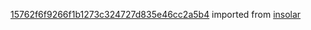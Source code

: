 [15762f6f9266f1b1273c324727d835e46cc2a5b4](https://github.com/insolar/insolar/commit/15762f6f9266f1b1273c324727d835e46cc2a5b4) imported from [insolar](https://github.com/insolar/insolar)

